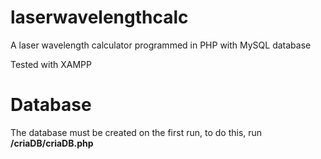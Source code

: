 # laserwavelengthcalc
A laser wavelength calculator programmed in PHP with MySQL database

Tested with XAMPP

# Database
The database must be created on the first run, to do this, run **/criaDB/criaDB.php**

